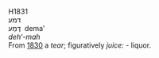 H1831  
דּמע  
דֶּמַע ‎ dema‛  
*deh‘-mah*  
From [1830](h1830) a *tear*; figuratively *juice: -* liquor.  
